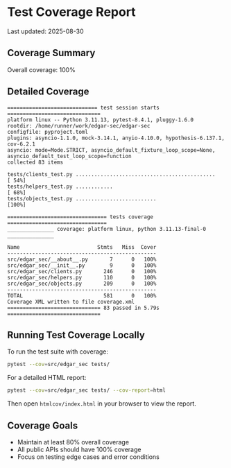 # Test Coverage Report

Last updated: 2025-08-30

## Coverage Summary

Overall coverage: 100%

## Detailed Coverage

```
============================= test session starts ==============================
platform linux -- Python 3.11.13, pytest-8.4.1, pluggy-1.6.0
rootdir: /home/runner/work/edgar-sec/edgar-sec
configfile: pyproject.toml
plugins: asyncio-1.1.0, mock-3.14.1, anyio-4.10.0, hypothesis-6.137.1, cov-6.2.1
asyncio: mode=Mode.STRICT, asyncio_default_fixture_loop_scope=None, asyncio_default_test_loop_scope=function
collected 83 items

tests/clients_test.py .............................................      [ 54%]
tests/helpers_test.py ............                                       [ 68%]
tests/objects_test.py ..........................                         [100%]

================================ tests coverage ================================
_______________ coverage: platform linux, python 3.11.13-final-0 _______________

Name                         Stmts   Miss  Cover
------------------------------------------------
src/edgar_sec/__about__.py       7      0   100%
src/edgar_sec/__init__.py        9      0   100%
src/edgar_sec/clients.py       246      0   100%
src/edgar_sec/helpers.py       110      0   100%
src/edgar_sec/objects.py       209      0   100%
------------------------------------------------
TOTAL                          581      0   100%
Coverage XML written to file coverage.xml
============================== 83 passed in 5.79s ==============================
```

## Running Test Coverage Locally

To run the test suite with coverage:

```bash
pytest --cov=src/edgar_sec tests/
```

For a detailed HTML report:

```bash
pytest --cov=src/edgar_sec tests/ --cov-report=html
```

Then open `htmlcov/index.html` in your browser to view the report.

## Coverage Goals

- Maintain at least 80% overall coverage
- All public APIs should have 100% coverage
- Focus on testing edge cases and error conditions

